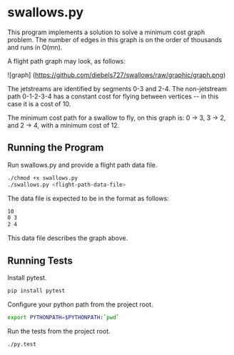 # swallows.py

This program implements a solution to solve a minimum cost graph problem.  The number of edges in this graph is on the order of thousands and runs in O(mn).

A flight path graph may look, as follows:

![graph] (https://github.com/diebels727/swallows/raw/graphic/graph.png)

The jetstreams are identified by segments 0-3 and 2-4.  The non-jetstream path 0-1-2-3-4 has a constant cost for flying between vertices -- in this case it is a cost of 10.

The minimum cost path for a swallow to fly, on this graph is: 0 -> 3, 3 -> 2, and 2 -> 4, with a minimum cost of 12. 

## Running the Program

Run swallows.py and provide a flight path data file.

```bash
./chmod +x swallows.py
./swallows.py <flight-path-data-file>
```

The data file is expected to be in the format as follows:

```bash
10
0 3
2 4
```

This data file describes the graph above.

## Running Tests

Install pytest.

```bash
pip install pytest
```

Configure your python path from the project root.

```bash
export PYTHONPATH=$PYTHONPATH:`pwd`
```

Run the tests from the project root.

```bash
./py.test
```

